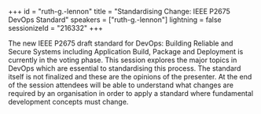 +++
id = "ruth-g.-lennon"
title = "Standardising Change: IEEE P2675 DevOps Standard"
speakers = ["ruth-g.-lennon"]
lightning = false
sessionizeId = "216332"
+++

The new IEEE P2675 draft standard for DevOps: Building Reliable and Secure Systems including Application Build, Package and Deployment is currently in the voting phase. This session explores the major topics in DevOps which are essential to standardising this process. The standard itself is not finalized and these are the opinions of the presenter. At the end of the session attendees will be able to understand what changes are required by an organisation in order to apply a standard where fundamental development concepts must change.